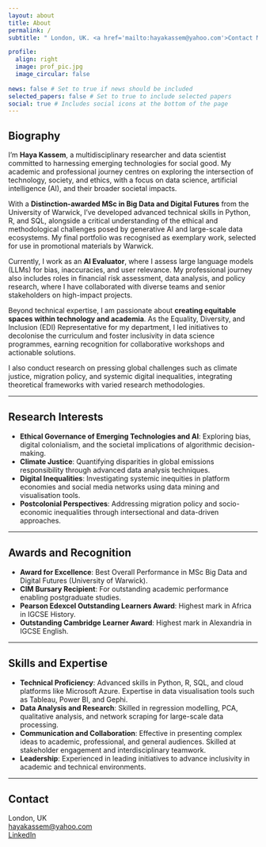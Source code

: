 ```yaml
---
layout: about
title: About
permalink: /
subtitle: " London, UK. <a href='mailto:hayakassem@yahoo.com'>Contact Me</a>. Always exploring the intersection of data, society, and ethics."

profile:
  align: right
  image: prof_pic.jpg
  image_circular: false 
  
news: false # Set to true if news should be included
selected_papers: false # Set to true to include selected papers
social: true # Includes social icons at the bottom of the page
---
```


## Biography

I’m **Haya Kassem**, a multidisciplinary researcher and data scientist committed to harnessing emerging technologies for social good. My academic and professional journey centres on exploring the intersection of technology, society, and ethics, with a focus on data science, artificial intelligence (AI), and their broader societal impacts.

With a **Distinction-awarded MSc in Big Data and Digital Futures** from the University of Warwick, I’ve developed advanced technical skills in Python, R, and SQL, alongside a critical understanding of the ethical and methodological challenges posed by generative AI and large-scale data ecosystems. My final portfolio was recognised as exemplary work, selected for use in promotional materials by Warwick.

Currently, I work as an **AI Evaluator**, where I assess large language models (LLMs) for bias, inaccuracies, and user relevance. My professional journey also includes roles in financial risk assessment, data analysis, and policy research, where I have collaborated with diverse teams and senior stakeholders on high-impact projects.

Beyond technical expertise, I am passionate about **creating equitable spaces within technology and academia**. As the Equality, Diversity, and Inclusion (EDI) Representative for my department, I led initiatives to decolonise the curriculum and foster inclusivity in data science programmes, earning recognition for collaborative workshops and actionable solutions.

I also conduct research on pressing global challenges such as climate justice, migration policy, and systemic digital inequalities, integrating theoretical frameworks with varied research methodologies.

---

## Research Interests

- **Ethical Governance of Emerging Technologies and AI**: Exploring bias, digital colonialism, and the societal implications of algorithmic decision-making.
- **Climate Justice**: Quantifying disparities in global emissions responsibility through advanced data analysis techniques.
- **Digital Inequalities**: Investigating systemic inequities in platform economies and social media networks using data mining and visualisation tools.
- **Postcolonial Perspectives**: Addressing migration policy and socio-economic inequalities through intersectional and data-driven approaches.

---

## Awards and Recognition

- **Award for Excellence**: Best Overall Performance in MSc Big Data and Digital Futures (University of Warwick).
- **CIM Bursary Recipient**: For outstanding academic performance enabling postgraduate studies.
- **Pearson Edexcel Outstanding Learners Award**: Highest mark in Africa in IGCSE History.
- **Outstanding Cambridge Learner Award**: Highest mark in Alexandria in IGCSE English.

---

## Skills and Expertise

- **Technical Proficiency**: Advanced skills in Python, R, SQL, and cloud platforms like Microsoft Azure. Expertise in data visualisation tools such as Tableau, Power BI, and Gephi.
- **Data Analysis and Research**: Skilled in regression modelling, PCA, qualitative analysis, and network scraping for large-scale data processing.
- **Communication and Collaboration**: Effective in presenting complex ideas to academic, professional, and general audiences. Skilled at stakeholder engagement and interdisciplinary teamwork.
- **Leadership**: Experienced in leading initiatives to advance inclusivity in academic and technical environments.

---

## Contact

<p>
London, UK <br>
<a href="mailto:hayakassem@yahoo.com">hayakassem@yahoo.com</a> <br>
<a href="https://www.linkedin.com/in/haya-kassem-96b791247" target="_blank">LinkedIn</a>
</p>
